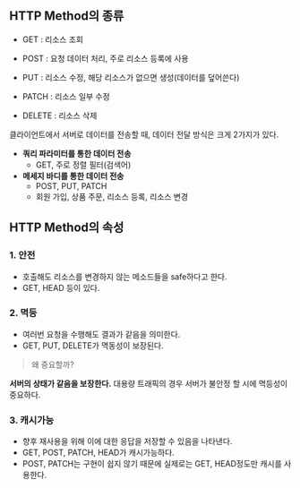 ## HTTP Method의 종류

- GET : 리소스 조회

- POST : 요청 데이터 처리, 주로 리소스 등록에 사용

- PUT : 리소스 수정, 해당 리소스가 없으면 생성(데이터를 덮어쓴다)

- PATCH : 리소스 일부 수정

- DELETE : 리소스 삭제

클라이언트에서 서버로 데이터를 전송할 때, 데이터 전달 방식은 크게 2가지가 있다.

- **쿼리 파라미터를 통한 데이터 전송**
  - GET, 주로 정렬 필터(검색어)
- **메세지 바디를 통한 데이터 전송**
  - POST, PUT, PATCH
  - 회원 가입, 상품 주문, 리소스 등록, 리소스 변경
  
## HTTP Method의 속성

### 1. 안전

- 호출해도 리소스를 변경하지 않는 메소드들을 safe하다고 한다.
- GET, HEAD 등이 있다.

### 2. 멱등

- 여러번 요청을 수행해도 결과가 같음을 의미한다.
- GET, PUT, DELETE가 멱동성이 보장된다.

> 왜 중요할까?

**서버의 상태가 같음을 보장한다.** 대용량 트래픽의 경우 서버가 불안정 할 시에 멱등성이 중요하다.

### 3. 캐시가능

- 향후 재사용을 위해 이에 대한 응답을 저장할 수 있음을 나타낸다.
- GET, POST, PATCH, HEAD가 캐시가능하다.
- POST, PATCH는 구현이 쉽지 않기 때문에 실제로는 GET, HEAD정도만 캐시를 사용한다.
